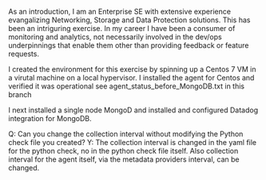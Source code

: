 As an introduction, I am an Enterprise SE with extensive experience evangalizing Networking, Storage and Data Protection solutions.  This has been an intriguring exercise. In my career I have been a consumer of monitoring and analytics, not necessarily involved in the  dev/ops underpinnings that enable them other than providing feedback or feature requests.

I created the environment for this exercise by spinning up a Centos 7 VM in a virutal machine on a local hypervisor. I installed the agent for Centos and verified it was operational see agent_status_before_MongoDB.txt in this branch

I next installed a single node MongoD and installed and configured Datadog integration for MongoDB.



Q: Can you change the collection interval without modifying the Python check file you created?
Y: The collection interval is changed in the yaml file for the python check, no in the python check file itself.  Also collection interval for the agent itself, via the metadata providers interval, can be changed.

